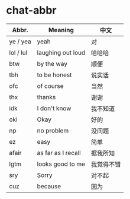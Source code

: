 # chat-abbr

| Abbr.     | Meaning            | 中文       |
| --------- | ------------------ | ---------- |
| ye / yea  | yeah               | 对         |
| lol / lul | laughing out loud  | 哈哈哈     |
| btw       | by the way         | 顺便       |
| tbh       | to be honest       | 说实话     |
| ofc       | of course          | 当然       |
| thx       | thanks             | 谢谢       |
| idk       | I don't know       | 我不知道   |
| oki       | Okay               | 好的       |
| np        | no problem         | 没问题     |
| ez        | easy               | 简单       |
| afair     | as far as I recall | 据我所知   |
| lgtm      | looks good to me   | 我觉得不错 |
| sry       | Sorry              | 对不起     |
| cuz       | because            | 因为       |
